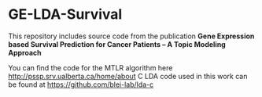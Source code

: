 # GE-LDA-Survival
This repository includes source code from the publication
**Gene Expression based Survival Prediction for Cancer Patients – A Topic Modeling Approach**

You can find the code for the MTLR algorithm here http://pssp.srv.ualberta.ca/home/about
C LDA code used in this work can be found at https://github.com/blei-lab/lda-c
